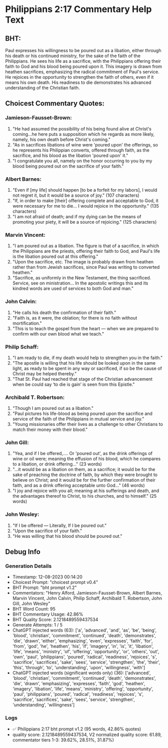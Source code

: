 # Philippians 2:17 Commentary Help Text

## BHT:
Paul expresses his willingness to be poured out as a libation, either through his death or his continued ministry, for the sake of the faith of the Philippians. He sees his life as a sacrifice, with the Philippians offering their faith to God and his blood being poured upon it. This imagery is drawn from heathen sacrifices, emphasizing the radical commitment of Paul's service. He rejoices in the opportunity to strengthen the faith of others, even if it means his own death. His readiness to die demonstrates his advanced understanding of the Christian faith.

## Choicest Commentary Quotes:
### Jamieson-Fausset-Brown:
1. "He had assumed the possibility of his being found alive at Christ's coming...he here puts a supposition which he regards as more likely, namely, his own death before Christ's coming."
2. "As in sacrifices libations of wine were 'poured upon' the offerings, so he represents his Philippian converts, offered through faith, as the sacrifice, and his blood as the libation 'poured upon' it."
3. "I congratulate you all, namely on the honor occurring to you by my blood being poured out on the sacrifice of your faith."

### Albert Barnes:
1. "Even if [my life] should happen [to be a forfeit for my labors], I would not regret it, but it would be a source of joy." (107 characters)
2. "If, in order to make [their] offering complete and acceptable to God, it were necessary for me to die... I would rejoice in the opportunity." (135 characters)
3. "I am not afraid of death; and if my dying can be the means of promoting your piety, it will be a source of rejoicing." (125 characters)

### Marvin Vincent:
1. "I am poured out as a libation. The figure is that of a sacrifice, in which the Philippians are the priests, offering their faith to God, and Paul's life is the libation poured out at this offering." 
2. "Upon the sacrifice, etc. The image is probably drawn from heathen rather than from Jewish sacrifices, since Paul was writing to converted heathen." 
3. "Sacrifice, as uniformly in the New Testament, the thing sacrificed. Service, see on ministration... In the apostolic writings this and its kindred words are used of services to both God and man."

### John Calvin:
1. "He calls his death the confirmation of their faith."
2. "Faith is, as it were, the oblation; for there is no faith without mortification."
3. "This is to teach the gospel from the heart — when we are prepared to confirm with our own blood what we teach."

### Philip Schaff:
1. "I am ready to die, if my death would help to strengthen you in the faith."
2. "The apostle is willing that his life should be looked upon in the same light, as ready to be spent in any way or sacrificed, if so be the cause of Christ may be helped thereby."
3. "That St. Paul had reached that stage of the Christian advancement when be could say ‘to die is gain’ is seen from this Epistle."

### Archibald T. Robertson:
1. "Though I am poured out as a libation."
2. "Paul pictures his life-blood as being poured upon the sacrifice and service of the faith of the Philippians in mutual service and joy."
3. "Young missionaries offer their lives as a challenge to other Christians to match their money with their blood."

### John Gill:
1. "Yea, and if I be offered,.... Or 'poured out', as the drink offerings of wine or oil were; meaning the effusion of his blood, which he compares to a libation, or drink offering..." (23 words)
2. "...it would be as a libation on them, as a sacrifice; it would be for the sake of preaching the doctrine of faith, by which they were brought to believe on Christ; and it would be for the further confirmation of their faith, and as a drink offering acceptable unto God..." (46 words)
3. "I joy and rejoice with you all; meaning at his sufferings and death, and the advantages thereof to Christ, to his churches, and to himself." (25 words)

### John Wesley:
1. "If I be offered — Literally, If I be poured out."
2. "Upon the sacrifice of your faith."
3. "He was willing that his blood should be poured out."


## Debug Info
### Generation Details
- Timestamp: 12-08-2023 00:14:20
- Choicest Prompt: "choicest prompt v0.4"
- BHT Prompt: "bht prompt v1.2"
- Commentators: "Henry Alford, Jamieson-Fausset-Brown, Albert Barnes, Marvin Vincent, John Calvin, Philip Schaff, Archibald T. Robertson, John Gill, John Wesley"
- BHT Word Count: 95
- BHT Commentary Usage: 42.86%
- BHT Quality Score: 2.1218489559437534
- Generate Attempts: 1 / 5
- ChatGPT injected words (63):
	['a', 'advanced', 'and', 'as', 'be', 'being', 'blood', 'christian', 'commitment', 'continued', 'death', 'demonstrates', 'die', 'drawn', 'either', 'emphasizing', 'even', 'expresses', 'faith', 'for', 'from', 'god', 'he', 'heathen', 'his', 'if', 'imagery', 'in', 'is', 'it', 'libation', 'life', 'means', 'ministry', 'of', 'offering', 'opportunity', 'or', 'others', 'out', 'own', 'paul', 'philippians', 'poured', 'radical', 'readiness', 'rejoices', 's', 'sacrifice', 'sacrifices', 'sake', 'sees', 'service', 'strengthen', 'the', 'their', 'this', 'through', 'to', 'understanding', 'upon', 'willingness', 'with']
- ChatGPT injected words (significant words only) (36):
	['advanced', 'blood', 'christian', 'commitment', 'continued', 'death', 'demonstrates', 'die', 'drawn', 'emphasizing', 'expresses', 'faith', 'god', 'heathen', 'imagery', 'libation', 'life', 'means', 'ministry', 'offering', 'opportunity', 'paul', 'philippians', 'poured', 'radical', 'readiness', 'rejoices', 's', 'sacrifice', 'sacrifices', 'sake', 'sees', 'service', 'strengthen', 'understanding', 'willingness']

### Logs
- ✅ Philippians 2:17 bht prompt v1.2 (95 words, 42.86% quotes)
- quality score: 2.1218489559437534, V2 normalized quality score: 61.89, commentator tiers 1-3: 39.62%, 28.51%, 31.87%)